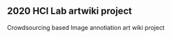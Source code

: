 <!-- @format -->

## 2020 HCI Lab artwiki project

Crowdsourcing based Image annotiation art wiki project
